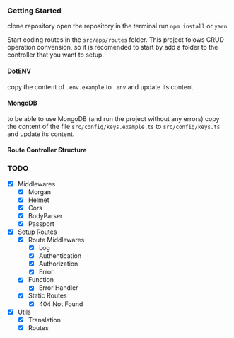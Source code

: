 ### Getting Started

clone repository
open the repository in the terminal
run `npm install` or `yarn`

Start coding routes in the `src/app/routes` folder. This project folows CRUD operation convension, so it is recomended to start by add a folder to the controller that you want to setup.

#### DotENV

copy the content of `.env.example` to `.env` and update its content

#### MongoDB

to be able to use MongoDB (and run the project without any errors) copy the content of the file `src/config/keys.example.ts` to `src/config/keys.ts` and update its content.

#### Route Controller Structure

### TODO

- [x] Middlewares
  - [x] Morgan
  - [x] Helmet
  - [x] Cors
  - [x] BodyParser
  - [x] Passport
- [x] Setup Routes
  - [x] Route Middlewares
    - [x] Log
    - [x] Authentication
    - [x] Authorization
    - [x] Error
  - [x] Function
    - [x] Error Handler
  - [x] Static Routes
    - [x] 404 Not Found
- [x] Utils
  - [x] Translation
  - [x] Routes
